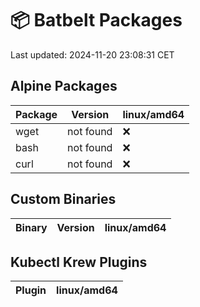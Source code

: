 # 📦 Batbelt Packages

Last updated: 2024-11-20 23:08:31 CET

## Alpine Packages
| Package | Version | linux/amd64 |
|---------|----------|---------|
| wget | not found | ❌ |
| bash | not found | ❌ |
| curl | not found | ❌ |

## Custom Binaries
| Binary | Version | linux/amd64 |
|---------|----------|---------|

## Kubectl Krew Plugins
| Plugin | linux/amd64 |
|---------|---------|
